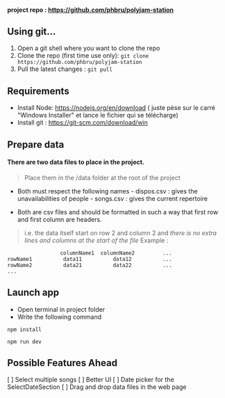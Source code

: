 #### project repo : https://github.com/phbru/polyjam-station

## Using git...

1. Open a git shell where you want to clone the repo
2. Clone the repo (first time use only): `git clone https://github.com/phbru/polyjam-station`
3. Pull the latest changes : `git pull`


## Requirements

- Install Node: https://nodejs.org/en/download ( juste pèse sur le carré "Windows Installer" et lance le fichier qui se télécharge)
- Install git : https://git-scm.com/download/win

## Prepare data

#### There are two data files to place in the project.
> Place them in the /data folder at the root of the project

- Both must respect the following names
         - dispos.csv : gives the unavailabilities of people
         - songs.csv : gives the current repertoire
  
- Both are csv files and should be formatted in such a way that first row and first column are headers.
> i.e. the data itself start on row 2 and column 2 and _there is no extra lines and columns at the start of the file_
> Example :
```
                 columnName1  columnName2         ...
rowName1          data11          data12          ...
rowName2          data21          data22          ...
...
```



## Launch app

- Open terminal in project folder
- Write the following command

```
npm install
```

```
npm run dev
```

## Possible Features Ahead

[ ] Select multiple songs
[ ] Better UI
[ ] Date picker for the SelectDateSection
[ ] Drag and drop data files in the web page
